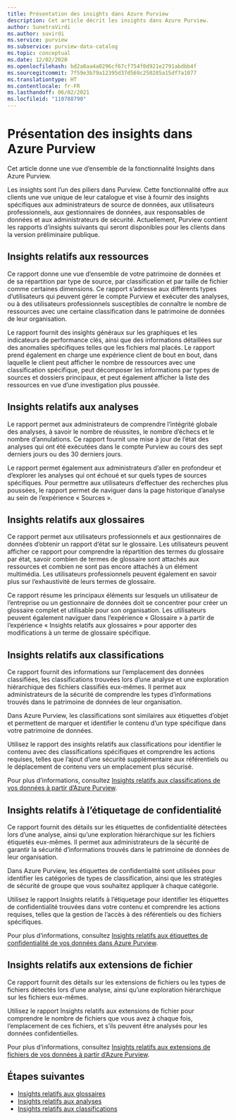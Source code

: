 ```yaml
---
title: Présentation des insights dans Azure Purview
description: Cet article décrit les insights dans Azure Purview.
author: SunetraVirdi
ms.author: suvirdi
ms.service: purview
ms.subservice: purview-data-catalog
ms.topic: conceptual
ms.date: 12/02/2020
ms.openlocfilehash: bd2a8aa4a0296cf67cf754f0d921e2791abdbb4f
ms.sourcegitcommit: 7f59e3b79a12395d37d569c250285a15df7a1077
ms.translationtype: HT
ms.contentlocale: fr-FR
ms.lasthandoff: 06/02/2021
ms.locfileid: "110788790"
---
```

# <a name="understand-insights-in-azure-purview"></a>Présentation des insights dans Azure Purview

Cet article donne une vue d’ensemble de la fonctionnalité Insights dans Azure Purview.

Les insights sont l’un des piliers dans Purview. Cette fonctionnalité offre aux clients une vue unique de leur catalogue et vise à fournir des insights spécifiques aux administrateurs de source de données, aux utilisateurs professionnels, aux gestionnaires de données, aux responsables de données et aux administrateurs de sécurité. Actuellement, Purview contient les rapports d’insights suivants qui seront disponibles pour les clients dans la version préliminaire publique.

## <a name="asset-insights"></a>Insights relatifs aux ressources

Ce rapport donne une vue d’ensemble de votre patrimoine de données et de sa répartition par type de source, par classification et par taille de fichier comme certaines dimensions. Ce rapport s’adresse aux différents types d’utilisateurs qui peuvent gérer le compte Purview et exécuter des analyses, ou à des utilisateurs professionnels susceptibles de connaître le nombre de ressources avec une certaine classification dans le patrimoine de données de leur organisation. 

Le rapport fournit des insights généraux sur les graphiques et les indicateurs de performance clés, ainsi que des informations détaillées sur des anomalies spécifiques telles que les fichiers mal placés. Le rapport prend également en charge une expérience client de bout en bout, dans laquelle le client peut afficher le nombre de ressources avec une classification spécifique, peut décomposer les informations par types de sources et dossiers principaux, et peut également afficher la liste des ressources en vue d’une investigation plus poussée.

## <a name="scan-insights"></a>Insights relatifs aux analyses

Le rapport permet aux administrateurs de comprendre l’intégrité globale des analyses, à savoir le nombre de réussites, le nombre d’échecs et le nombre d’annulations. Ce rapport fournit une mise à jour de l’état des analyses qui ont été exécutées dans le compte Purview au cours des sept derniers jours ou des 30 derniers jours.

Le rapport permet également aux administrateurs d’aller en profondeur et d’explorer les analyses qui ont échoué et sur quels types de sources spécifiques. Pour permettre aux utilisateurs d’effectuer des recherches plus poussées, le rapport permet de naviguer dans la page historique d’analyse au sein de l’expérience « Sources ».

## <a name="glossary-insights"></a>Insights relatifs aux glossaires

Ce rapport permet aux utilisateurs professionnels et aux gestionnaires de données d’obtenir un rapport d’état sur le glossaire. Les utilisateurs peuvent afficher ce rapport pour comprendre la répartition des termes du glossaire par état, savoir combien de termes de glossaire sont attachés aux ressources et combien ne sont pas encore attachés à un élément multimédia. Les utilisateurs professionnels peuvent également en savoir plus sur l’exhaustivité de leurs termes de glossaire. 

Ce rapport résume les principaux éléments sur lesquels un utilisateur de l’entreprise ou un gestionnaire de données doit se concentrer pour créer un glossaire complet et utilisable pour son organisation. Les utilisateurs peuvent également naviguer dans l’expérience « Glossaire » à partir de l’expérience « Insights relatifs aux glossaires » pour apporter des modifications à un terme de glossaire spécifique.

## <a name="classification-insights"></a>Insights relatifs aux classifications

Ce rapport fournit des informations sur l’emplacement des données classifiées, les classifications trouvées lors d’une analyse et une exploration hiérarchique des fichiers classifiés eux-mêmes. Il permet aux administrateurs de la sécurité de comprendre les types d’informations trouvés dans le patrimoine de données de leur organisation. 

Dans Azure Purview, les classifications sont similaires aux étiquettes d’objet et permettent de marquer et identifier le contenu d’un type spécifique dans votre patrimoine de données.

Utilisez le rapport des insights relatifs aux classifications pour identifier le contenu avec des classifications spécifiques et comprendre les actions requises, telles que l’ajout d’une sécurité supplémentaire aux référentiels ou le déplacement de contenu vers un emplacement plus sécurisé.

Pour plus d’informations, consultez [Insights relatifs aux classifications de vos données à partir d’Azure Purview](classification-insights.md).

## <a name="sensitivity-labeling-insights"></a>Insights relatifs à l’étiquetage de confidentialité

Ce rapport fournit des détails sur les étiquettes de confidentialité détectées lors d’une analyse, ainsi qu’une exploration hiérarchique sur les fichiers étiquetés eux-mêmes. Il permet aux administrateurs de la sécurité de garantir la sécurité d’informations trouvés dans le patrimoine de données de leur organisation. 

Dans Azure Purview, les étiquettes de confidentialité sont utilisées pour identifier les catégories de types de classification, ainsi que les stratégies de sécurité de groupe que vous souhaitez appliquer à chaque catégorie.

Utilisez le rapport Insights relatifs à l’étiquetage pour identifier les étiquettes de confidentialité trouvées dans votre contenu et comprendre les actions requises, telles que la gestion de l’accès à des référentiels ou des fichiers spécifiques.

Pour plus d’informations, consultez [Insights relatifs aux étiquettes de confidentialité de vos données dans Azure Purview](sensitivity-insights.md).

## <a name="file-extension-insights"></a>Insights relatifs aux extensions de fichier

Ce rapport fournit des détails sur les extensions de fichiers ou les types de fichiers détectés lors d’une analyse, ainsi qu’une exploration hiérarchique sur les fichiers eux-mêmes. 

Utilisez le rapport Insights relatifs aux extensions de fichier pour comprendre le nombre de fichiers que vous avez à chaque fois, l’emplacement de ces fichiers, et s’ils peuvent être analysés pour les données confidentielles.

Pour plus d’informations, consultez [Insights relatifs aux extensions de fichiers de vos données à partir d’Azure Purview](file-extension-insights.md).

## <a name="next-steps"></a>Étapes suivantes

* [Insights relatifs aux glossaires](glossary-insights.md)
* [Insights relatifs aux analyses](scan-insights.md)
* [Insights relatifs aux classifications](./classification-insights.md)
